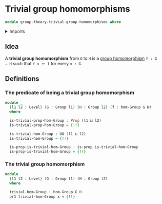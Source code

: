 # Trivial group homomorphisms

```agda
module group-theory.trivial-group-homomorphisms where
```

<details><summary>Imports</summary>

```agda
open import foundation.dependent-pair-types
open import foundation.identity-types
open import foundation.propositions
open import foundation.sets
open import foundation.universe-levels

open import group-theory.groups
open import group-theory.homomorphisms-groups
```

</details>

## Idea

A **trivial group homomorphism** from `G` to `H` is a
[group homomorphism](group-theory.homomorphisms-groups.md) `f : G → H` such that
`f x ＝ 1` for every `x : G`.

## Definitions

### The predicate of being a trivial group homomorphism

```agda
module _
  {l1 l2 : Level} (G : Group l1) (H : Group l2) (f : hom-Group G H)
  where

  is-trivial-prop-hom-Group : Prop (l1 ⊔ l2)
  is-trivial-prop-hom-Group = {!!}

  is-trivial-hom-Group : UU (l1 ⊔ l2)
  is-trivial-hom-Group = {!!}

  is-prop-is-trivial-hom-Group : is-prop is-trivial-hom-Group
  is-prop-is-trivial-hom-Group = {!!}
```

### The trivial group homomorphism

```agda
module _
  {l1 l2 : Level} (G : Group l1) (H : Group l2)
  where

  trivial-hom-Group : hom-Group G H
  pr1 trivial-hom-Group x = {!!}
```
